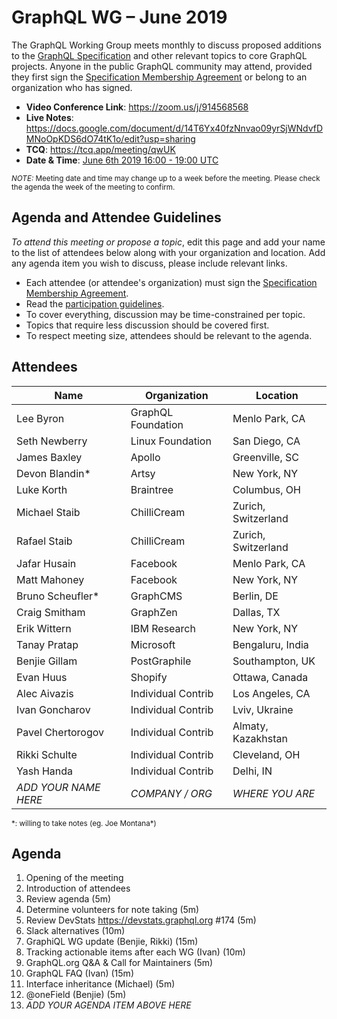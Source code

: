 # GraphQL WG – June 2019

The GraphQL Working Group meets monthly to discuss proposed additions to the
[GraphQL Specification](https://github.com/graphql/graphql-spec) and other
relevant topics to core GraphQL projects. Anyone in the public GraphQL
community may attend, provided they first sign the [Specification Membership Agreement](https://github.com/graphql/foundation) or belong to an organization who has signed.

- **Video Conference Link**: https://zoom.us/j/914568568
- **Live Notes**: https://docs.google.com/document/d/14T6Yx40fzNnvao09yrSjWNdvfDMNoOpKDS6dO74tK1o/edit?usp=sharing
- **TCQ**: https://tcq.app/meeting/qwUK
- **Date & Time**: [June 6th 2019 16:00 - 19:00 UTC](https://www.timeanddate.com/worldclock/meetingdetails.html?year=2019&month=6&day=6&hour=16&min=0&sec=0&p1=224&p2=179&p3=136&p4=37&p5=239&p6=101&p7=152)

<small>_NOTE:_ Meeting date and time may change up to a week before the meeting.
Please check the agenda the week of the meeting to confirm.</small>

## Agenda and Attendee Guidelines

_To attend this meeting or propose a topic_, edit this page and add your name
to the list of attendees below along with your organization and location. Add any agenda item you wish to discuss, please include relevant links.

- Each attendee (or attendee's organization) must sign the [Specification Membership Agreement](https://github.com/graphql/foundation).
- Read the [participation guidelines](../README.md#participation-guidelines).
- To cover everything, discussion may be time-constrained per topic.
- Topics that require less discussion should be covered first.
- To respect meeting size, attendees should be relevant to the agenda.

## Attendees

| Name                 | Organization       | Location            |
| -------------------- | ------------------ | ------------------- |
| Lee Byron            | GraphQL Foundation | Menlo Park, CA      |
| Seth Newberry        | Linux Foundation   | San Diego, CA       |
| James Baxley         | Apollo             | Greenville, SC      |
| Devon Blandin\*      | Artsy              | New York, NY        |
| Luke Korth           | Braintree          | Columbus, OH        |
| Michael Staib        | ChilliCream        | Zurich, Switzerland |
| Rafael Staib         | ChilliCream        | Zurich, Switzerland |
| Jafar Husain         | Facebook           | Menlo Park, CA      |
| Matt Mahoney         | Facebook           | New York, NY        |
| Bruno Scheufler\*    | GraphCMS           | Berlin, DE          |
| Craig Smitham        | GraphZen           | Dallas, TX          |
| Erik Wittern         | IBM Research       | New York, NY        |
| Tanay Pratap         | Microsoft          | Bengaluru, India    |
| Benjie Gillam        | PostGraphile       | Southampton, UK     |
| Evan Huus            | Shopify            | Ottawa, Canada      |
| Alec Aivazis         | Individual Contrib | Los Angeles, CA     |
| Ivan Goncharov       | Individual Contrib | Lviv, Ukraine       |
| Pavel Chertorogov    | Individual Contrib | Almaty, Kazakhstan  |
| Rikki Schulte        | Individual Contrib | Cleveland, OH       |
| Yash Handa           | Individual Contrib | Delhi, IN           |
| _ADD YOUR NAME HERE_ | _COMPANY / ORG_    | _WHERE YOU ARE_     |

<small>\*: willing to take notes (eg. Joe Montana\*)</small>

## Agenda

1. Opening of the meeting
1. Introduction of attendees
1. Review agenda (5m)
1. Determine volunteers for note taking (5m)
1. Review DevStats https://devstats.graphql.org #174 (5m)
1. Slack alternatives (10m)
1. GraphiQL WG update (Benjie, Rikki) (15m)
1. Tracking actionable items after each WG (Ivan) (10m)
1. GraphQL.org Q&A & Call for Maintainers (5m)
1. GraphQL FAQ (Ivan) (15m)
1. Interface inheritance (Michael) (5m)
1. @oneField (Benjie) (5m)
1. _ADD YOUR AGENDA ITEM ABOVE HERE_
